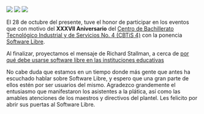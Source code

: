 
<a href="cbtis4-35-aniversario-software-libre/cbtis4-1.jpg"><img class="img-responsive" src="cbtis4-35-aniversario-software-libre/cbtis4-1-small.jpg"></a> <a href="cbtis4-35-aniversario-software-libre/cbtis4-2.jpg"><img class="img-responsive" src="cbtis4-35-aniversario-software-libre/cbtis4-2-small.jpg"></a> <a href="cbtis4-35-aniversario-software-libre/cbtis4-3.jpg"><img class="img-responsive" src="cbtis4-35-aniversario-software-libre/cbtis4-3-small.jpg"></a>

El 28 de octubre del presente, tuve el honor de participar en los eventos que con motivo del **XXXVII Aniversario** del [Centro de Bachillerato Tecnológico Industrial y de Servicios No. 4 (CBTiS 4)](http://www.cbtis4.edu.mx/) con la ponencia [Software Libre](../presentaciones/software-libre.html).

Al finalizar, proyectamos el mensaje de Richard Stallman, a cerca de [por qué debe usarse software libre en las instituciones educativas](http://www.youtube.com/watch?v=cnJ-rGBX9Es)

No cabe duda que estamos en un tiempo donde más gente que antes ha escuchado hablar sobre Software Libre, y espero que una gran parte de ellos estén por ser usuarios del mismo. Agradezco grandemente el entusiasmo que manifestaron los asistentes a la plática, así como las amables atenciones de los maestros y directivos del plantel. Les felicito por abrir sus puertas al Software Libre.
